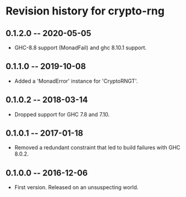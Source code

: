 # Revision history for crypto-rng

## 0.1.2.0  -- 2020-05-05

* GHC-8.8 support (MonadFail) and ghc 8.10.1 support.

## 0.1.1.0  -- 2019-10-08

* Added a 'MonadError' instance for 'CryptoRNGT'.


## 0.1.0.2  -- 2018-03-14

* Dropped support for GHC 7.8 and 7.10.

## 0.1.0.1  -- 2017-01-18

* Removed a redundant constraint that led to build failures with GHC 8.0.2.

## 0.1.0.0  -- 2016-12-06

* First version. Released on an unsuspecting world.
